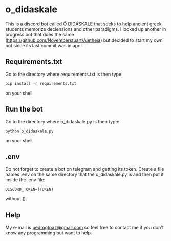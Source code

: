 # o_didaskale
This is a discord bot called Ô DIDÁSKALE that seeks to help ancient greek students memorize declensions and other paradigms.
I looked up another in progress bot that does the same (https://github.com/Novemberstuart/Aletheia) but decided to start my own bot since its last commit was in april.

## Requirements.txt

Go to the directory where requirements.txt is then type:
```
pip install -r requirements.txt
```
on your shell

## Run the bot

Go to the directory where o_didaskale.py is then type:
```
python o_didaskale.py
```
on your shell

## .env

Do not forget to create a bot on telegram and getting its token. Create a file names .env on the same directory that the o_didaskale.py is and then put it inside the .env file:
```
DISCORD_TOKEN=(TOKEN)
```
without ().

## Help

My e-mail is pedrogtpaz@gmail.com so feel free to contact me if you don't know any programming but want to help.
